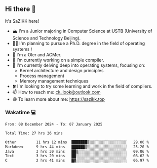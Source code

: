 ## Hi there 👋

It's SaZiKK here!

- 🏔️ I'm a Junior majoring in Computer Science  at USTB (University of Science and Technology Beijing).
- 🧑‍🎓 I'm planning to pursue a Ph.D. degree in the field of operating systems！
- 🚀 I'm a OIer and ACMer.
- 🔭 I’m currently working on a simple compiler.
- 🌱 I'm currently delving deep into operating systems, focusing on:
  - Kernel architecture and design principles
  - Process management
  - Memory management techniques
- 🍀 I'm looking to try some learning and work in the field of compilers.
- 📫 How to reach me: ck_look@outlook.com
- 😄 To learn more about me: https://sazikk.top

  
<!--
**SaZiKK/SaZiKK** is a ✨ _special_ ✨ repository because its `README.md` (this file) appears on your GitHub profile.

Here are some ideas to get you started:

- 🔭 I’m currently working on ...
- 🌱 I’m currently learning ...
- 👯 I’m looking to collaborate on ...
- 🤔 I’m looking for help with ...
- 💬 Ask me about ...
- 📫 How to reach me: ...
- 😄 Pronouns: ...
- ⚡ Fun fact: ...
-->

### Wakatime 💻

<!--START_SECTION:waka-->

```txt
From: 08 December 2024 - To: 07 January 2025

Total Time: 27 hrs 26 mins

Other         11 hrs 12 mins  ███████▒░░░░░░░░░░░░░░░░░   29.00 %
Markdown      9 hrs 44 mins   ██████▒░░░░░░░░░░░░░░░░░░   25.20 %
Java          3 hrs 30 mins   ██▒░░░░░░░░░░░░░░░░░░░░░░   09.06 %
Text          3 hrs 20 mins   ██░░░░░░░░░░░░░░░░░░░░░░░   08.62 %
C             2 hrs 41 mins   █▓░░░░░░░░░░░░░░░░░░░░░░░   06.97 %
```

<!--END_SECTION:waka-->
